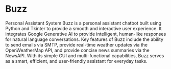# Buzz
Personal Assistant System
Buzz is a personal assistant chatbot built using Python and Tkinter to provide a smooth and interactive user experience. It integrates Google Generative AI to provide intelligent, human-like responses for natural language conversations. Key features of Buzz include the ability to send emails via SMTP, provide real-time weather updates via the OpenWeatherMap API, and provide concise news summaries via the NewsAPI. With its simple GUI and multi-functional capabilities, Buzz serves as a smart, efficient, and user-friendly assistant for everyday tasks.

